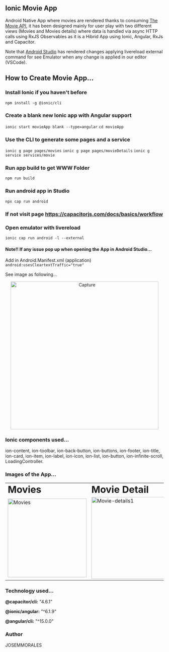 ## Ionic Movie App

Android Native App where movies are rendered thanks to consuming [The Movie API](https://www.themoviedb.org/), it has been designed mainly for user play with two different views (Movies and Movies details) where data is handled via async HTTP calls using RxJS Observables as it is a Hibrid App using Ionic, Angular, RxJs and Capacitor.

Note that [Android Studio](https://developer.android.com/) has rendered changes applying livereload external command for see Emulator when any change is applied in our editor (VSCode).

## How to Create Movie App...

### Install Ionic if you haven't before

`npm install -g @ionic/cli`

### Create a blank new Ionic app with Angular support

`ionic start movieApp blank --type=angular`
`cd movieApp`

### Use the CLI to generate some pages and a service

`ionic g page pages/movies`
`ionic g page pages/movieDetails`
`ionic g service services/movie`

### Run app build to get WWW Folder

`npm run build`

### Run android app in Studio

`npx cap run android`

### If not visit page https://capacitorjs.com/docs/basics/workflow

### Open emulator with livereload

`ionic cap run android -l --external`

#### Note!! If any issue pop up when opening the App in Android Studio...

Add in Android.Manifest.xml (application) `android:usesCleartextTraffic="true"`

See image as following...

<div align="center">

  <img width="470" alt="Capture" src="https://user-images.githubusercontent.com/43299285/208054101-a882f125-bf61-402d-a92a-b5728bf31c3f.PNG">

</div>

### Ionic components used...

ion-content, ion-toolbar, ion-back-button, ion-buttons, ion-footer, ion-title, ion-card, ion-item, ion-label, ion-icon, ion-list, ion-button, ion-infinite-scroll, LoadingController.

### Images of the App...

<div align="center">

<table border="0">
 <tr>
    <td><b style="font-size:30px">Movies</b></td>
    <td><b style="font-size:30px">Movie Detail</b></td>
 </tr>
 <tr>
    <td>
      <img width="250" alt="Movies" src="https://user-images.githubusercontent.com/43299285/208098406-8825f07b-66fa-4611-9ab0-2249306991c7.PNG">
    </td>
    <td>
      <img width="260" alt="Movie-details1" src="https://user-images.githubusercontent.com/43299285/208098307-732c0d3a-1485-4e3d-a580-62803575a17e.PNG">
    </td>
 </tr>
</table>

</div>

### Technology used...

<b> @capacitor/cli:</b> "4.6.1"
<br>

<b>@ionic/angular:</b> "^6.1.9"
<br>

<b>@angular/cli:</b> "^15.0.0"

### Author

JOSEMMORALES
